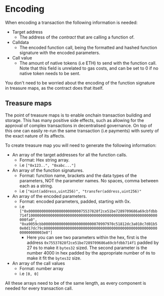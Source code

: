 # Encoding 

When encoding a transaction the following information is needed:
- Target address
    - The address of the _contract_ that are calling a function of.
- Calldata 
    - The encoded function call, being the formatted and hashed function signature with the encoded parameters.
- Call value 
    - The amount of native tokens (i.e ETH) to send with the function call. Note that this field is unrelated to gas costs, and can be set to 0 if no native token needs to be sent. 

You don't need to be worried about the encoding of the function signature in treasure maps, as the contract does that itself. 

## Treasure maps 

The point of treasure maps is to enable onchain transaction building and storage. This has many positive side effects, such as allowing for the approval of complex transactions in decentralised governance. On top of this one can easily re-run the same transaction (i.e payments) with surety of the exact nature of its affects.

To create treasure map you will need to generate the following information:
- An array of the target addresses for all the function calls. 
    - Format: Hex string array.
    - i.e `["0x123..", "0xabc..."]`
- An array of the function signatures. 
    - Format: function name, brackets and the data types of the parameters, NOT the parameter names. No spaces, comma between each as a string. 
    - i.e `["mint(address,uint256)", "transfer(address,uint256)"`
- An array of the encoded parameters. 
    - Format: encoded parameters, padded, starting with 0x. 
    - i.e 
    `["0x00000000000000000000000075537828f2ce51be7289709686a69cbfdbb714f10000000000000000000000000000000000000000000000000000000000000fa0", "0xa9059cbb00000000000000000000000070997970c51812dc3a010c7d01b50e0d17dc79c800000000000000000000000000000000000000000000000000000000000003e8"]`
        - Here you can see two parameters within the hex, first is the address `0x75537828f2ce51be7289709686a69cbfdbb714f1` padded by 27 `0`s to make it `bytes32` sized. The second parameter is the number 4000 in hex padded by the appropriate number of `0`s to make it fit the `bytes32` size. 
- An array of the call values
    - Format: number array
    - i.e `[0, 0]`

All these arrays need to be of the same length, as every component is needed for every transaction call. 
